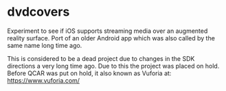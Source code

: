 # dvdcovers
Experiment to see if iOS supports streaming media over an augmented reality surface. Port of an older Android app which was also called by the same name long time ago.

This is considered to be a dead project due to changes in the SDK directions a very long time ago. Due to this the project was placed on hold. Before QCAR was put on hold, it  also known as Vuforia at: https://www.vuforia.com/

